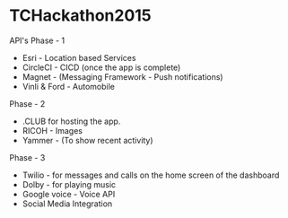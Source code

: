 # TCHackathon2015

API's 
Phase - 1
- Esri - Location based Services
- CircleCI - CICD (once the app is complete)
- Magnet - (Messaging Framework - Push notifications)
- Vinli & Ford - Automobile
 
Phase - 2
- .CLUB for hosting the app. 
- RICOH - Images
- Yammer - (To show recent activity)

Phase - 3
- Twilio - for messages and calls on the home screen of the dashboard
- Dolby - for playing music
- Google voice - Voice API
- Social Media Integration
